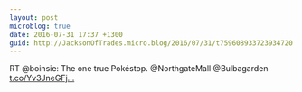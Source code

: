 ```yaml
---
layout: post
microblog: true
date: 2016-07-31 17:37 +1300
guid: http://JacksonOfTrades.micro.blog/2016/07/31/t759608933723934720.html
---
```

RT @boinsie: The one true Pokéstop. @NorthgateMall @Bulbagarden [t.co/Yv3JneGFj...](https://t.co/Yv3JneGFjc)
